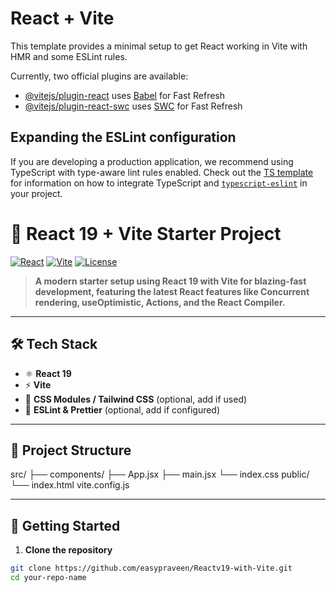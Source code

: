 # React + Vite

This template provides a minimal setup to get React working in Vite with HMR and some ESLint rules.

Currently, two official plugins are available:

- [@vitejs/plugin-react](https://github.com/vitejs/vite-plugin-react/blob/main/packages/plugin-react) uses [Babel](https://babeljs.io/) for Fast Refresh
- [@vitejs/plugin-react-swc](https://github.com/vitejs/vite-plugin-react/blob/main/packages/plugin-react-swc) uses [SWC](https://swc.rs/) for Fast Refresh

## Expanding the ESLint configuration

If you are developing a production application, we recommend using TypeScript with type-aware lint rules enabled. Check out the [TS template](https://github.com/vitejs/vite/tree/main/packages/create-vite/template-react-ts) for information on how to integrate TypeScript and [`typescript-eslint`](https://typescript-eslint.io) in your project.

# 🚀 React 19 + Vite Starter Project

[![React](https://img.shields.io/badge/React-19-blue?logo=react)](https://react.dev/)
[![Vite](https://img.shields.io/badge/Vite-5.2-purple?logo=vite)](https://vitejs.dev/)
[![License](https://img.shields.io/badge/license-MIT-green.svg)](LICENSE)

> **A modern starter setup using React 19 with Vite for blazing-fast development, featuring the latest React features like Concurrent rendering, useOptimistic, Actions, and the React Compiler.**

---

## 🛠 **Tech Stack**

- ⚛️ **React 19**
- ⚡ **Vite**
- 💅 **CSS Modules / Tailwind CSS** (optional, add if used)
- 📝 **ESLint & Prettier** (optional, add if configured)

---

## 📂 **Project Structure**

src/
├── components/
├── App.jsx
├── main.jsx
└── index.css
public/
└── index.html
vite.config.js


---

## 🚀 **Getting Started**

1. **Clone the repository**

```bash
git clone https://github.com/easypraveen/Reactv19-with-Vite.git
cd your-repo-name



